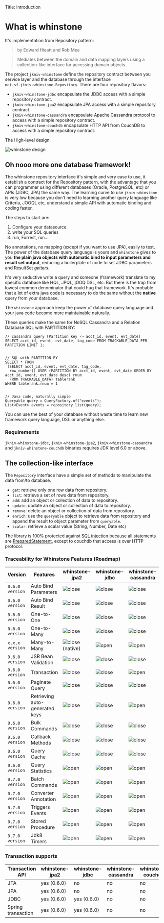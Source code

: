 Title: Introduction


# What is whinstone


It's implementation from Repository pattern:

>by Edward Hieatt and Rob Mee

>Mediates between the domain and data mapping layers using a collection-like interface for accessing domain objects.

The project `jkniv-whinstone` define the repository contract between you service layer and the database through the interface `net.sf.jkniv.whinstone.Repository`. There are four repository flavors: 

- `jkniv-whinstone-jdbc` encapsulate the JDBC access with a simple repository contract.
- `jkniv-whinstone-jpa2` encapsulate JPA access with a simple repository contract.
- `jkniv-whinstone-cassandra` encapsulate Apache Cassandra protocol to access with a simple repository contract.
- `jkniv-whinstone-couchdb` encapsulate HTTP API from CouchDB to access with a simple repository contract.

The High-level design:

![whinstone design](images/whinstone-architecture.png)



## Oh nooo more one database framework!

The whinstone repository interface it's simple and very ease to use, it establish a contract for the Repository pattern, with the advantage that you can programmer using different databases (Oracle, PostgreSQL, etc) or APIs (JDBC, JPA) the same way. The learning curve to use `jkniv-whinstone` is very low because you don't need to learning another query language like Criteria, JOOQL etc, understand a simple API with automatic binding and coding faster.

The steps to start are:

1. Configure your datasource
2. write your SQL queries
3. run, Forrest, run...

No annotations, no mapping (except if you want to use JPA), easily to test. The power of the database query language is yours and `whinstone` gives to you **the plain java objects with automatic bind to input parameters and result set output**, reducing a boilerplate of code to set JDBC parameters and ResultSet *getters*.


It's very seductive write a query and someone (framework) translate to my specific database like HQL, JPQL, jOOQ DSL, etc. But there is the trap from lowest common denominator that could hug that framework. It's probable that a lot of extra java code is necessary to do the same without the **native** query from your database.

The `whinstone` approach keep the power of database query language and your java code become more maintainable naturally.

These queries make the same for NoSQL Cassandra and a Relation Database SQL with PARTITION BY:

    // cassandra query (Partition key -> acct_id, event, evt_date)
    SELECT acct_id, event, evt_date, tag_code FROM TRACKABLE_DATA PER PARTITION LIMIT 1;


    // SQL with PARTITION BY
    SELECT * FROM 
     (SELECT acct_id, event, evt_date, tag_code, 
      row_number() OVER (PARTITION BY acct_id, event, evt_date ORDER BY acct_id, event, evt_date desc) rnum
      FROM TRACKABLE_DATA) tablerank  
    WHERE tablerank.rnum = 1


    // Java code, naturally simple
    Queryable query = QueryFactory.of("events");
    List<Event> events = repository.list(query);
    

You can use the best of your database without waste time to learn new framework query language, DSL or anything else.


    
### Requirements

`jkniv-whinstone-jdbc`, `jkniv-whinstone-jpa2`, `jkniv-whinstone-cassandra` and `jkniv-whinstone-couchdb` binaries requires JDK level 6.0 or above.


## The collection-like interface

The `Repository` interface have a simple set of methods to manipulate the data from/to database.

- `get`: retrieve only one row data from repository.
- `list`: retrieve a set of rows data from repository.
- `add`: add an object or collection of data to repository.
- `update`: update an object or collection of data to repository.
- `remove`: delete an object or collection of data from repository.
- `enrich`: use the `queryable` object to retrieve data from repository and append the result to object parameter from `queryable`. 
- `scalar`: retrieve a scalar value (String, Number, Date etc)

The library is 100% protected against [SQL injection](https://www.owasp.org/index.php/SQL_Injection "OWASP SQL injection") because all statements are [PreparedStatement](https://docs.oracle.com/javase/6/docs/api/java/sql/PreparedStatement.html "PreparedStatement"), except to couchdb that access is over HTTP protocol.


### Traceability for Whinstone Features (Roadmap)

|Version| Features            | whinstone-jpa2 | whinstone-jdbc | whinstone-cassandra | whinstone-couchdb     |
|-------| ------------------- | -------------- | -------------- |---------------------|-----------------------|
|`0.6.0 version`| Auto Bind Parameters| ![close][chk]  | ![close][chk]  | ![close][chk]       | ![close][chk]  |
|`0.6.0 version`| Auto Bind Result    | ![close][chk]  | ![close][chk]  | ![close][chk]       | ![close][chk]  |
|`0.6.0 version`| One-to-One          | ![close][chk]  | ![close][chk]  | ![close][chk]       | ![close][chk](native) |
|`0.6.0 version`| One-to-Many         | ![close][chk]  | ![close][chk]  | ![close][chk]       | ![close][chk](native) |
|`x.x.x version`| Many-to-Many        | ![close][chk](native)  | ![open][clo]  | ![open][clo] | ![open][clo]   |
|`0.6.0 version`| JSR Bean Validation | ![close][chk]  | ![close][chk]  | ![close][chk]       | ![close][chk]  |
|`0.6.0 version`| Transaction         | ![close][chk]  | ![close][chk]  | ![open][clo]        | ![open][clo]   |
|`0.6.0 version`| Paginate Query      | ![close][chk]  | ![close][chk]  | ![close][chk]       | ![close][chk]  |
|`0.6.0 version`| Retrieving auto-generated keys| ![close][chk]| ![close][chk]| ![open][clo]  | ![close][chk]  |
|`0.6.0 version`| Bulk Commands       | ![close][chk]  | ![close][chk]  | ![close][chk]       | ![close][chk]  |
|`0.6.0 version`| Callback Methods    | ![close][chk]  | ![close][chk]  | ![close][chk]       | ![close][chk]  |
|`0.6.0 version`| Query Cache         | ![close][chk]  | ![close][chk]  | ![close][chk]       | ![close][chk]  |
|`0.6.0 version`| Query Statistics    | ![open][clo]   | ![open][clo]   | ![open][clo]        | ![open][clo]   |
|`0.7.0 version`| Batch Commands      | ![open][clo]   | ![open][clo]   | ![open][clo]        | ![open][clo]   |
|`0.7.0 version`| Converter Annotation| ![open][clo]   | ![open][clo]   | ![open][clo]        | ![open][clo]   |
|`0.7.0 version`| Triggers Events     | ![open][clo]   | ![open][clo]   | ![open][clo]        | ![open][clo]   |
|`0.7.0 version`| Stored Procedure    | ![open][clo]   | ![open][clo]   | ![open][clo]        | ![open][clo]   |
|`0.7.0 version`| Jdk8 Timers         | ![open][clo]   | ![open][clo]   | ![open][clo]        | ![open][clo]   |


### Transaction supports

| Transaction API    | whinstone-jpa2 | whinstone-jdbc | whinstone-cassandra | whinstone-couchdb |
| ------------------ | -------------- | -------------- |---------------------|-------------------|
| JTA                |   yes (0.6.0)  | no             | no                  | no                |
| JPA                |   yes (0.6.0)  | no             | no                  | no                |
| JDBC               |   yes (0.6.0)  | yes  (0.6.0)   | no                  | no                |
| Spring transaction |   yes (0.6.0)  | yes  (0.6.0)   | no                  | no                |


[chk]: images/check.png "Supported"
[clo]: images/close.png "Not implemented yet"
